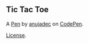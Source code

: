 Tic Tac Toe
-----------


A [Pen](https://codepen.io/anujadec/pen/ExVMrrq) by [anujadec](https://codepen.io/anujadec) on [CodePen](https://codepen.io).

[License](https://codepen.io/anujadec/pen/ExVMrrq/license).